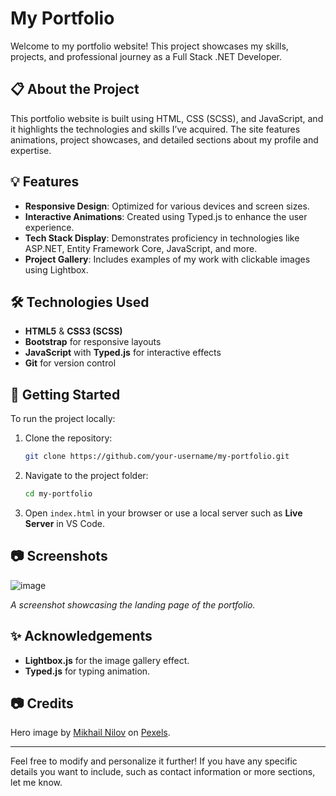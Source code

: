 
# My Portfolio

Welcome to my portfolio website! This project showcases my skills, projects, and professional journey as a Full Stack .NET Developer.

## 📋 About the Project

This portfolio website is built using HTML, CSS (SCSS), and JavaScript, and it highlights the technologies and skills I’ve acquired. The site features animations, project showcases, and detailed sections about my profile and expertise.

## 💡 Features

- **Responsive Design**: Optimized for various devices and screen sizes.
- **Interactive Animations**: Created using Typed.js to enhance the user experience.
- **Tech Stack Display**: Demonstrates proficiency in technologies like ASP.NET, Entity Framework Core, JavaScript, and more.
- **Project Gallery**: Includes examples of my work with clickable images using Lightbox.

## 🛠️ Technologies Used

- **HTML5** & **CSS3 (SCSS)**
- **Bootstrap** for responsive layouts
- **JavaScript** with **Typed.js** for interactive effects
- **Git** for version control

## 🚀 Getting Started

To run the project locally:

1. Clone the repository:
   ```bash
   git clone https://github.com/your-username/my-portfolio.git
   ```
2. Navigate to the project folder:
   ```bash
   cd my-portfolio
   ```
3. Open `index.html` in your browser or use a local server such as **Live Server** in VS Code.

## 📷 Screenshots

![image](https://github.com/user-attachments/assets/bbb7eb47-2de5-4ea2-8c31-6025202a6a29)
 
*A screenshot showcasing the landing page of the portfolio.*

## ✨ Acknowledgements

- **Lightbox.js** for the image gallery effect.
- **Typed.js** for typing animation.
## 📷 Credits

Hero image by [Mikhail Nilov](https://www.pexels.com/@mikhail-nilov/) on [Pexels](https://www.pexels.com/).

---

Feel free to modify and personalize it further! If you have any specific details you want to include, such as contact information or more sections, let me know.
